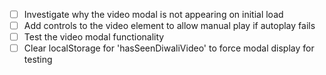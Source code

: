 - [ ] Investigate why the video modal is not appearing on initial load
- [ ] Add controls to the video element to allow manual play if autoplay fails
- [ ] Test the video modal functionality
- [ ] Clear localStorage for 'hasSeenDiwaliVideo' to force modal display for testing

